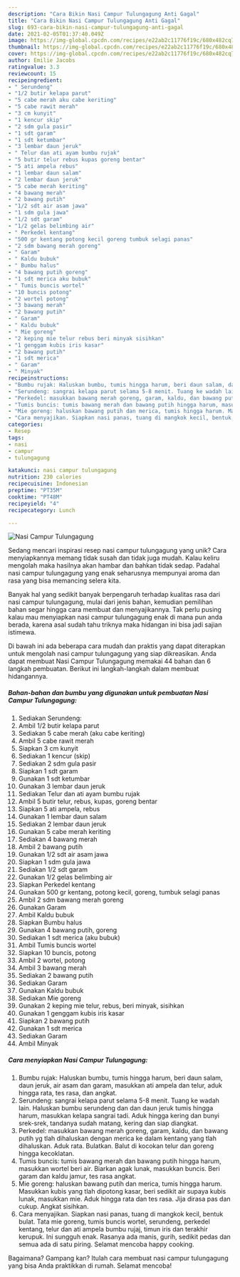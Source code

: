 ```yaml
---
description: "Cara Bikin Nasi Campur Tulungagung Anti Gagal"
title: "Cara Bikin Nasi Campur Tulungagung Anti Gagal"
slug: 693-cara-bikin-nasi-campur-tulungagung-anti-gagal
date: 2021-02-05T01:37:40.049Z
image: https://img-global.cpcdn.com/recipes/e22ab2c11776f19c/680x482cq70/nasi-campur-tulungagung-foto-resep-utama.jpg
thumbnail: https://img-global.cpcdn.com/recipes/e22ab2c11776f19c/680x482cq70/nasi-campur-tulungagung-foto-resep-utama.jpg
cover: https://img-global.cpcdn.com/recipes/e22ab2c11776f19c/680x482cq70/nasi-campur-tulungagung-foto-resep-utama.jpg
author: Emilie Jacobs
ratingvalue: 3.3
reviewcount: 15
recipeingredient:
- " Serundeng"
- "1/2 butir kelapa parut"
- "5 cabe merah aku cabe keriting"
- "5 cabe rawit merah"
- "3 cm kunyit"
- "1 kencur skip"
- "2 sdm gula pasir"
- "1 sdt garam"
- "1 sdt ketumbar"
- "3 lembar daun jeruk"
- " Telur dan ati ayam bumbu rujak"
- "5 butir telur rebus kupas goreng bentar"
- "5 ati ampela rebus"
- "1 lembar daun salam"
- "2 lembar daun jeruk"
- "5 cabe merah keriting"
- "4 bawang merah"
- "2 bawang putih"
- "1/2 sdt air asam jawa"
- "1 sdm gula jawa"
- "1/2 sdt garam"
- "1/2 gelas belimbing air"
- " Perkedel kentang"
- "500 gr kentang potong kecil goreng tumbuk selagi panas"
- "2 sdm bawang merah goreng"
- " Garam"
- " Kaldu bubuk"
- " Bumbu halus"
- "4 bawang putih goreng"
- "1 sdt merica aku bubuk"
- " Tumis buncis wortel"
- "10 buncis potong"
- "2 wortel potong"
- "3 bawang merah"
- "2 bawang putih"
- " Garam"
- " Kaldu bubuk"
- " Mie goreng"
- "2 keping mie telur rebus beri minyak sisihkan"
- "1 genggam kubis iris kasar"
- "2 bawang putih"
- "1 sdt merica"
- " Garam"
- " Minyak"
recipeinstructions:
- "Bumbu rujak: Haluskan bumbu, tumis hingga harum, beri daun salam, daun jeruk, air asam dan garam, masukkan ati ampela dan telur, aduk hingga rata, tes rasa, dan angkat."
- "Serundeng: sangrai kelapa parut selama 5-8 menit. Tuang ke wadah lain. Haluskan bumbu serundeng dan dan daun jeruk tumis hingga harum, masukkan kelapa sangrai tadi. Aduk hingga kering dan bunyi srek-srek, tandanya sudah matang, kering dan siap diangkat."
- "Perkedel: masukkan bawang merah goreng, garam, kaldu, dan bawang putih yg tlah dihaluskan dengan merica ke dalam kentang yang tlah dihaluskan. Aduk rata. Bulatkan. Balut di kocokan telur dan goreng hingga kecoklatan."
- "Tumis buncis: tumis bawang merah dan bawang putih hingga harum, masukkan wortel beri air. Biarkan agak lunak, masukkan buncis. Beri garam dan kaldu jamur, tes rasa angkat."
- "Mie goreng: haluskan bawang putih dan merica, tumis hingga harum. Masukkan kubis yang tlah dipotong kasar, beri sedikit air supaya kubis lunak, masukkan mie. Aduk hingga rata dan tes rasa. Jija dirasa pas dan cukup. Angkat sisihkan."
- "Cara menyajikan. Siapkan nasi panas, tuang di mangkok kecil, bentuk bulat. Tata mie goreng, tumis buncis wortel, serundeng, perkedel kentang, telur dan ati ampela bumbu rujaj, timun iris dan terakhir kerupuk. Ini sungguh enak. Rasanya ada manis, gurih, sedikit pedas dan semua ada di satu piring. Selamat mencoba happy cooking."
categories:
- Resep
tags:
- nasi
- campur
- tulungagung

katakunci: nasi campur tulungagung 
nutrition: 230 calories
recipecuisine: Indonesian
preptime: "PT35M"
cooktime: "PT48M"
recipeyield: "4"
recipecategory: Lunch

---
```



![Nasi Campur Tulungagung](https://img-global.cpcdn.com/recipes/e22ab2c11776f19c/680x482cq70/nasi-campur-tulungagung-foto-resep-utama.jpg)

Sedang mencari inspirasi resep nasi campur tulungagung yang unik? Cara menyiapkannya memang tidak susah dan tidak juga mudah. Kalau keliru mengolah maka hasilnya akan hambar dan bahkan tidak sedap. Padahal nasi campur tulungagung yang enak seharusnya mempunyai aroma dan rasa yang bisa memancing selera kita.



Banyak hal yang sedikit banyak berpengaruh terhadap kualitas rasa dari nasi campur tulungagung, mulai dari jenis bahan, kemudian pemilihan bahan segar hingga cara membuat dan menyajikannya. Tak perlu pusing kalau mau menyiapkan nasi campur tulungagung enak di mana pun anda berada, karena asal sudah tahu triknya maka hidangan ini bisa jadi sajian istimewa.


Di bawah ini ada beberapa cara mudah dan praktis yang dapat diterapkan untuk mengolah nasi campur tulungagung yang siap dikreasikan. Anda dapat membuat Nasi Campur Tulungagung memakai 44 bahan dan 6 langkah pembuatan. Berikut ini langkah-langkah dalam membuat hidangannya.

<!--inarticleads1-->

##### Bahan-bahan dan bumbu yang digunakan untuk pembuatan Nasi Campur Tulungagung:

1. Sediakan  Serundeng:
1. Ambil 1/2 butir kelapa parut
1. Sediakan 5 cabe merah (aku cabe keriting)
1. Ambil 5 cabe rawit merah
1. Siapkan 3 cm kunyit
1. Sediakan 1 kencur (skip)
1. Sediakan 2 sdm gula pasir
1. Siapkan 1 sdt garam
1. Gunakan 1 sdt ketumbar
1. Gunakan 3 lembar daun jeruk
1. Sediakan  Telur dan ati ayam bumbu rujak
1. Ambil 5 butir telur, rebus, kupas, goreng bentar
1. Siapkan 5 ati ampela, rebus
1. Gunakan 1 lembar daun salam
1. Sediakan 2 lembar daun jeruk
1. Gunakan 5 cabe merah keriting
1. Sediakan 4 bawang merah
1. Ambil 2 bawang putih
1. Gunakan 1/2 sdt air asam jawa
1. Siapkan 1 sdm gula jawa
1. Sediakan 1/2 sdt garam
1. Gunakan 1/2 gelas belimbing air
1. Siapkan  Perkedel kentang
1. Gunakan 500 gr kentang, potong kecil, goreng, tumbuk selagi panas
1. Ambil 2 sdm bawang merah goreng
1. Gunakan  Garam
1. Ambil  Kaldu bubuk
1. Siapkan  Bumbu halus
1. Gunakan 4 bawang putih, goreng
1. Sediakan 1 sdt merica (aku bubuk)
1. Ambil  Tumis buncis wortel
1. Siapkan 10 buncis, potong
1. Ambil 2 wortel, potong
1. Ambil 3 bawang merah
1. Sediakan 2 bawang putih
1. Sediakan  Garam
1. Gunakan  Kaldu bubuk
1. Sediakan  Mie goreng
1. Gunakan 2 keping mie telur, rebus, beri minyak, sisihkan
1. Gunakan 1 genggam kubis iris kasar
1. Siapkan 2 bawang putih
1. Gunakan 1 sdt merica
1. Sediakan  Garam
1. Ambil  Minyak




<!--inarticleads2-->

##### Cara menyiapkan Nasi Campur Tulungagung:

1. Bumbu rujak: Haluskan bumbu, tumis hingga harum, beri daun salam, daun jeruk, air asam dan garam, masukkan ati ampela dan telur, aduk hingga rata, tes rasa, dan angkat.
1. Serundeng: sangrai kelapa parut selama 5-8 menit. Tuang ke wadah lain. Haluskan bumbu serundeng dan dan daun jeruk tumis hingga harum, masukkan kelapa sangrai tadi. Aduk hingga kering dan bunyi srek-srek, tandanya sudah matang, kering dan siap diangkat.
1. Perkedel: masukkan bawang merah goreng, garam, kaldu, dan bawang putih yg tlah dihaluskan dengan merica ke dalam kentang yang tlah dihaluskan. Aduk rata. Bulatkan. Balut di kocokan telur dan goreng hingga kecoklatan.
1. Tumis buncis: tumis bawang merah dan bawang putih hingga harum, masukkan wortel beri air. Biarkan agak lunak, masukkan buncis. Beri garam dan kaldu jamur, tes rasa angkat.
1. Mie goreng: haluskan bawang putih dan merica, tumis hingga harum. Masukkan kubis yang tlah dipotong kasar, beri sedikit air supaya kubis lunak, masukkan mie. Aduk hingga rata dan tes rasa. Jija dirasa pas dan cukup. Angkat sisihkan.
1. Cara menyajikan. Siapkan nasi panas, tuang di mangkok kecil, bentuk bulat. Tata mie goreng, tumis buncis wortel, serundeng, perkedel kentang, telur dan ati ampela bumbu rujaj, timun iris dan terakhir kerupuk. Ini sungguh enak. Rasanya ada manis, gurih, sedikit pedas dan semua ada di satu piring. Selamat mencoba happy cooking.




Bagaimana? Gampang kan? Itulah cara membuat nasi campur tulungagung yang bisa Anda praktikkan di rumah. Selamat mencoba!
